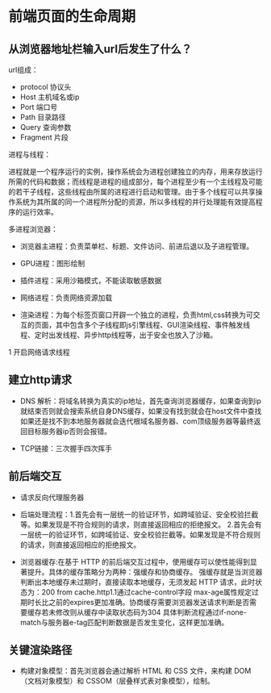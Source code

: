 # 前端页面的生命周期


## 从浏览器地址栏输入url后发生了什么？

url组成：

- protocol 协议头
- Host 主机域名或ip
- Port 端口号
- Path 目录路径
- Query 查询参数
- Fragment 片段

进程与线程：

进程就是一个程序运行的实例，操作系统会为进程创建独立的内存，用来存放运行所需的代码和数据；而线程是进程的组成部分，每个进程至少有一个主线程及可能的若干子线程，这些线程由所属的进程进行启动和管理。由于多个线程可以共享操作系统为其所属的同一个进程所分配的资源，所以多线程的并行处理能有效提高程序的运行效率。

多进程浏览器：

- 浏览器主进程：负责菜单栏、标题、文件访问、前进后退以及子进程管理。

- GPU进程：图形绘制

- 插件进程：采用沙箱模式，不能读取敏感数据

- 网络进程：负责网络资源加载

- 渲染进程：为每个标签页窗口开辟一个独立的进程，负责html,css转换为可交互的页面，其中包含多个子线程即js引擎线程、GUI渲染线程、事件触发线程、定时出发线程、异步http线程等，出于安全也放入了沙箱。

1 开启网络请求线程

## 建立http请求

- DNS 解析：将域名转换为真实的ip地址，首先查询浏览器缓存，如果查询到ip就结束否则就会搜索系统自身DNS缓存，如果没有找到就会在host文件中查找
如果还是找不到本地服务器就会迭代根域名服务器、com顶级服务器等最终返回目标服务器ip否则会报错。

- TCP链接：三次握手四次挥手

## 前后端交互

- 请求反向代理服务器

- 后端处理流程：1.首先会有一层统一的验证环节，如跨域验证、安全校验拦截等。如果发现是不符合规则的请求，则直接返回相应的拒绝报文。
  2.首先会有一层统一的验证环节，如跨域验证、安全校验拦截等。如果发现是不符合规则的请求，则直接返回相应的拒绝报文。
- 浏览器缓存:在基于 HTTP 的前后端交互过程中，使用缓存可以使性能得到显著提升。具体的缓存策略分为两种：强缓存和协商缓存。
强缓存就是当浏览器判断出本地缓存未过期时，直接读取本地缓存，无须发起 HTTP 请求，此时状态为：200 from cache.http1.1通过cache-control字段
max-age属性规定过期时长比之前的expires更加准确。协商缓存需要浏览器发送请求判断是否需要缓存若未修改则从缓存中读取状态码为304
具体判断流程通过if-none-match与服务器e-tag匹配判断数据是否发生变化，这样更加准确。

## 关键渲染路径

- 构建对象模型：首先浏览器会通过解析 HTML 和 CSS 文件，来构建 DOM（文档对象模型）和 CSSOM（层叠样式表对象模型），绘制。
